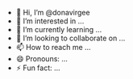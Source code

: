 - 👋 Hi, I’m @donavirgee
- 👀 I’m interested in ...
- 🌱 I’m currently learning ...
- 💞️ I’m looking to collaborate on ...
- 📫 How to reach me ...
- 😄 Pronouns: ...
- ⚡ Fun fact: ...

<!---
donavirgee/donavirgee is a ✨ special ✨ repository because its `README.md` (this file) appears on your GitHub profile.
You can click the Preview link to take a look at your changes.
--->
